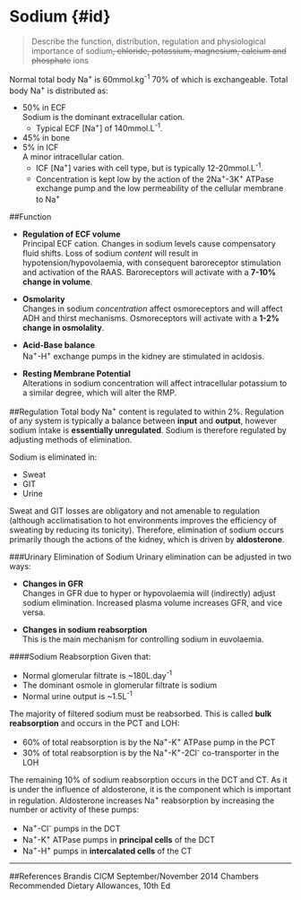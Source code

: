 # Sodium {#id}
> Describe the function, distribution, regulation and physiological importance of sodium~~, chloride, potassium, magnesium, calcium and phosphate~~ ions

Normal total body Na<sup>+</sup> is 60mmol.kg<sup>-1</sup> 70% of which is exchangeable. Total body Na<sup>+</sup> is distributed as:
* 50% in ECF  
Sodium is the dominant extracellular cation.
  * Typical ECF [Na<sup>+</sup>] of 140mmol.L<sup>-1</sup>.
* 45% in bone
* 5% in ICF  
A minor intracellular cation.  
  * ICF [Na<sup>+</sup>] varies with cell type, but is typically 12-20mmol.L<sup>-1</sup>.
  * Concentration is kept low by the action of the 2Na<sup>+</sup>-3K<sup>+</sup> ATPase exchange pump and the low permeability of the cellular membrane to Na<sup>+</sup>



##Function
* **Regulation of ECF volume**  
  Principal ECF cation. Changes in sodium levels cause compensatory fluid shifts. Loss of sodium *content* will result in hypotension/hypovolaemia, with consequent baroreceptor stimulation and activation of the RAAS. Baroreceptors will activate with a **7-10% change in volume**.

* **Osmolarity**  
  Changes in sodium *concentration* affect osmoreceptors and will affect ADH and thirst mechanisms. Osmoreceptors will activate with a **1-2% change in osmolality**.
* **Acid-Base balance**  
  Na<sup>+</sup>-H<sup>+</sup> exchange pumps in the kidney are stimulated in acidosis.

* **Resting Membrane Potential**  
Alterations in sodium concentration will affect intracellular potassium to a similar degree, which will alter the RMP.

##Regulation
Total body Na<sup>+</sup> content is regulated to within 2%. Regulation of any system is typically a balance between **input** and **output**, however sodium intake is **essentially unregulated**. Sodium is therefore regulated by adjusting methods of elimination.


Sodium is eliminated in:
* Sweat
* GIT
* Urine


Sweat and GIT losses are obligatory and not amenable to regulation (although acclimatisation to hot environments improves the efficiency of sweating by reducing its tonicity). Therefore, elimination of sodium occurs primarily though the actions of the kidney, which is driven by **aldosterone**.

###Urinary Elimination of Sodium
Urinary elimination can be adjusted in two ways:
* **Changes in GFR**  
Changes in GFR due to hyper or hypovolaemia will (indirectly) adjust sodium elimination. Increased plasma volume increases GFR, and vice versa.

* **Changes in sodium reabsorption**  
This is the main mechanism for controlling sodium in euvolaemia.

####Sodium Reabsorption
Given that:
* Normal glomerular filtrate is ~180L.day<sup>-1</sup> 
* The dominant osmole in glomerular filtrate is sodium
* Normal urine output is ~1.5L<sup>-1</sup>


The majority of filtered sodium must be reabsorbed. This is called **bulk reabsorption** and occurs in the PCT and LOH:
* 60% of total reabsorption is by the Na<sup>+</sup>-K<sup>+</sup> ATPase pump in the PCT
* 30% of total reabsorption is by the Na<sup>+</sup>-K<sup>+</sup>-2Cl<sup>-</sup> co-transporter in the LOH


The remaining 10% of sodium reabsorption occurs in the DCT and CT. As it is under the influence of aldosterone, it is the component which is important in regulation. Aldosterone increases Na<sup>+</sup> reabsorption by increasing the number or activity of these pumps:
* Na<sup>+</sup>-Cl<sup>-</sup> pumps in the DCT
* Na<sup>+</sup>-K<sup>+</sup> ATPase pumps in **principal cells** of the DCT
* Na<sup>+</sup>-H<sup>+</sup> pumps in **intercalated cells** of the CT

---
##References
Brandis
CICM September/November 2014
Chambers
Recommended Dietary Allowances, 10th Ed